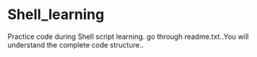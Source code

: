# Shell_learning
Practice code during Shell script learning.
go through readme.txt..You will understand the complete code structure..
